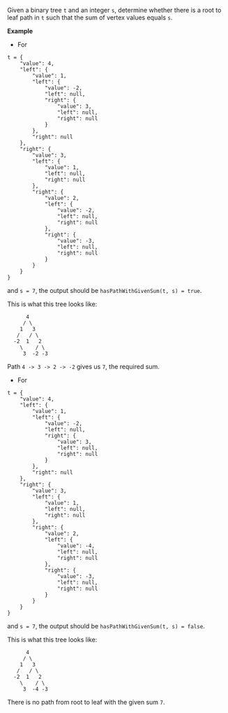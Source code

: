 Given a binary tree `t` and an integer `s`, determine whether there is a root to leaf path in `t` such that the sum of vertex values equals `s`.

**Example**

- For

```
t = {
    "value": 4,
    "left": {
        "value": 1,
        "left": {
            "value": -2,
            "left": null,
            "right": {
                "value": 3,
                "left": null,
                "right": null
            }
        },
        "right": null
    },
    "right": {
        "value": 3,
        "left": {
            "value": 1,
            "left": null,
            "right": null
        },
        "right": {
            "value": 2,
            "left": {
                "value": -2,
                "left": null,
                "right": null
            },
            "right": {
                "value": -3,
                "left": null,
                "right": null
            }
        }
    }
}
```

and
`s = 7`,
the output should be `hasPathWithGivenSum(t, s) = true`.

This is what this tree looks like:

```
      4
     / \
    1   3
   /   / \
  -2  1   2
    \    / \
     3  -2 -3
```

Path `4 -> 3 -> 2 -> -2` gives us `7`, the required sum.

- For

```
t = {
    "value": 4,
    "left": {
        "value": 1,
        "left": {
            "value": -2,
            "left": null,
            "right": {
                "value": 3,
                "left": null,
                "right": null
            }
        },
        "right": null
    },
    "right": {
        "value": 3,
        "left": {
            "value": 1,
            "left": null,
            "right": null
        },
        "right": {
            "value": 2,
            "left": {
                "value": -4,
                "left": null,
                "right": null
            },
            "right": {
                "value": -3,
                "left": null,
                "right": null
            }
        }
    }
}
```
and
`s = 7`,
the output should be `hasPathWithGivenSum(t, s) = false`.

This is what this tree looks like:

```
      4
     / \
    1   3
   /   / \
  -2  1   2
    \    / \
     3  -4 -3
```

There is no path from root to leaf with the given sum `7`.